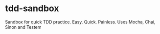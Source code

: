 tdd-sandbox
===========

Sandbox for quick TDD practice. Easy. Quick. Painless. Uses Mocha, Chai, Sinon and Testem
